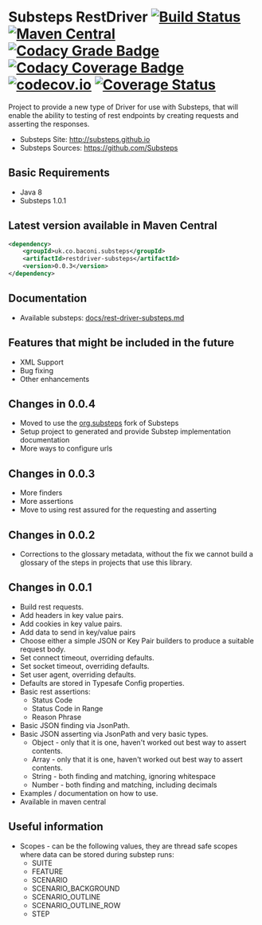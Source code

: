 # Substeps RestDriver [![Build Status](https://travis-ci.org/beercan1989/substeps-restdriver.svg?branch=master)](https://travis-ci.org/beercan1989/substeps-restdriver)&nbsp;[![Maven Central](https://img.shields.io/maven-central/v/uk.co.baconi.substeps/restdriver-substeps.png)](https://maven-badges.herokuapp.com/maven-central/uk.co.baconi.substeps/restdriver-substeps)&nbsp;[![Codacy Grade Badge](https://api.codacy.com/project/badge/grade/5c6e489d1b714798b474af0464af3945)](https://www.codacy.com/app/beercan1989/substeps-restdriver)&nbsp;[![Codacy Coverage Badge](https://api.codacy.com/project/badge/coverage/5c6e489d1b714798b474af0464af3945)](https://www.codacy.com/app/beercan1989/substeps-restdriver)&nbsp;[![codecov.io](https://codecov.io/github/beercan1989/substeps-restdriver/coverage.svg?branch=master)](https://codecov.io/github/beercan1989/substeps-restdriver?branch=master)&nbsp;[![Coverage Status](https://coveralls.io/repos/beercan1989/substeps-restdriver/badge.svg?branch=master&service=github)](https://coveralls.io/github/beercan1989/substeps-restdriver?branch=master)

Project to provide a new type of Driver for use with Substeps, that will enable the ability to testing of rest endpoints by creating requests and asserting the responses.

+ Substeps Site: http://substeps.github.io
+ Substeps Sources: https://github.com/Substeps

## Basic Requirements
+ Java 8
+ Substeps 1.0.1

## Latest version available in Maven Central
```xml
<dependency>
    <groupId>uk.co.baconi.substeps</groupId>
    <artifactId>restdriver-substeps</artifactId>
    <version>0.0.3</version>
</dependency>
```

## Documentation
+ Available substeps: [docs/rest-driver-substeps.md](docs/rest-driver-substeps.md)

## Features that might be included in the future
+ XML Support
+ Bug fixing
+ Other enhancements

## Changes in 0.0.4
+ Moved to use the [org.substeps](https://github.com/Substeps/substeps-framework) fork of Substeps 
+ Setup project to generated and provide Substep implementation documentation
+ More ways to configure urls

## Changes in 0.0.3
+ More finders
+ More assertions
+ Move to using rest assured for the requesting and asserting

## Changes in 0.0.2
+ Corrections to the glossary metadata, without the fix we cannot build a glossary of the steps in projects that use this library.

## Changes in 0.0.1
+ Build rest requests.
+ Add headers in key value pairs.
+ Add cookies in key value pairs.
+ Add data to send in key/value pairs
+ Choose either a simple JSON or Key Pair builders to produce a suitable request body.
+ Set connect timeout, overriding defaults.
+ Set socket timeout, overriding defaults.
+ Set user agent, overriding defaults.
+ Defaults are stored in Typesafe Config properties.
+ Basic rest assertions:
    + Status Code
    + Status Code in Range
    + Reason Phrase
+ Basic JSON finding via JsonPath.
+ Basic JSON asserting via JsonPath and very basic types.
    + Object - only that it is one, haven't worked out best way to assert contents. 
    + Array - only that it is one, haven't worked out best way to assert contents.
    + String - both finding and matching, ignoring whitespace
    + Number - both finding and matching, including decimals
+ Examples / documentation on how to use.
+ Available in maven central

## Useful information
+ Scopes - can be the following values, they are thread safe scopes where data can be stored during substep runs:
    + SUITE
    + FEATURE
    + SCENARIO
    + SCENARIO_BACKGROUND
    + SCENARIO_OUTLINE
    + SCENARIO_OUTLINE_ROW
    + STEP
